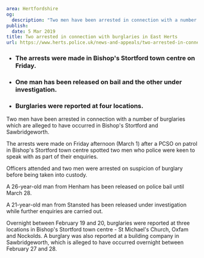 ```yaml
area: Hertfordshire
og:
  description: "Two men have been arrested in connection with a number of burglaries which are alleged to have occurred in Bishop\u2019s Stortford and Sawbridgeworth."
publish:
  date: 5 Mar 2019
title: Two arrested in connection with burglaries in East Herts
url: https://www.herts.police.uk/news-and-appeals/two-arrested-in-connection-with-burglaries-in-east-herts-2676a
```

* ### The arrests were made in Bishop's Stortford town centre on Friday.

 * ### One man has been released on bail and the other under investigation.

 * ### Burglaries were reported at four locations.

Two men have been arrested in connection with a number of burglaries which are alleged to have occurred in Bishop's Stortford and Sawbridgeworth.

The arrests were made on Friday afternoon (March 1) after a PCSO on patrol in Bishop's Stortford town centre spotted two men who police were keen to speak with as part of their enquiries.

Officers attended and two men were arrested on suspicion of burglary before being taken into custody.

A 26-year-old man from Henham has been released on police bail until March 28.

A 21-year-old man from Stansted has been released under investigation while further enquiries are carried out.

Overnight between February 19 and 20, burglaries were reported at three locations in Bishop's Stortford town centre - St Michael's Church, Oxfam and Nockolds. A burglary was also reported at a building company in Sawbridgeworth, which is alleged to have occurred overnight between February 27 and 28.
